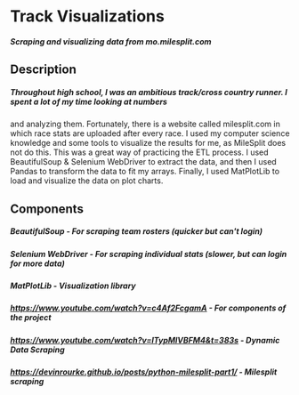 # Track Visualizations
##### Scraping and visualizing data from mo.milesplit.com

## Description
##### Throughout high school, I was an ambitious track/cross country runner. I spent a lot of my time looking at numbers
and analyzing them. Fortunately, there is a website called milesplit.com in which race stats are uploaded after every race.
I used my computer science knowledge and some tools to visualize the results for me, as MileSplit does not do this.
This was a great way of practicing the ETL process. I used BeautifulSoup & Selenium WebDriver to extract the data, and
then I used Pandas to transform the data to fit my arrays. Finally, I used MatPlotLib to load and visualize the data on plot charts.

## Components
##### BeautifulSoup - For scraping team rosters (quicker but can't login)
##### Selenium WebDriver - For scraping individual stats (slower, but can login for more data)
##### MatPlotLib - Visualization library

##### https://www.youtube.com/watch?v=c4Af2FcgamA - For components of the project
##### https://www.youtube.com/watch?v=lTypMlVBFM4&t=383s - Dynamic Data Scraping
##### https://devinrourke.github.io/posts/python-milesplit-part1/ - Milesplit scraping
